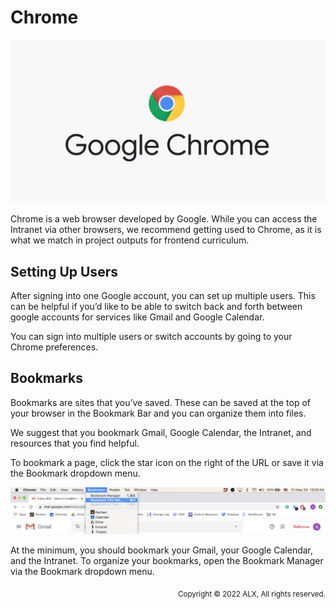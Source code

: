 # Chrome

![Google Chrome logo](../Media/Google_Chrome.png)

Chrome is a web browser developed by Google. While you can access the Intranet via other browsers, we recommend getting used to Chrome, as it is what we match in project outputs for frontend curriculum.


## Setting Up Users
After signing into one Google account, you can set up multiple users. This can be helpful if you’d like to be able to switch back and forth between google accounts for services like Gmail and Google Calendar.

You can sign into multiple users or switch accounts by going to your Chrome preferences.


## Bookmarks
Bookmarks are sites that you’ve saved. These can be saved at the top of your browser in the Bookmark Bar and you can organize them into files.

We suggest that you bookmark Gmail, Google Calendar, the Intranet, and resources that you find helpful.

To bookmark a page, click the star icon on the right of the URL or save it via the Bookmark dropdown menu.

![Google Chrome menubar](../Media/Google_Chrome_Menubar.png)

At the minimum, you should bookmark your Gmail, your Google Calendar, and the Intranet. To organize your bookmarks, open the Bookmark Manager via the Bookmark dropdown menu.
<p align="right"><sub>Copyright © 2022 ALX, All rights reserved.</sub></p>
